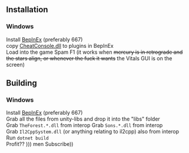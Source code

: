 ## Installation
### Windows
Install [BepInEx](https://builds.bepinex.dev/projects/bepinex_be) (preferably 667)  
copy [CheatConsole.dll](https://github.com/rwf93/SonsOfTheForestCheatConsole/releases/download/release/CheatConsole.dll) to plugins in BepInEx  
Load into the game 
Spam F1 (it works when ~~mercury is in retrograde and the stars align, or whenever the fuck it wants~~ the Vitals GUI is on the screen)

## Building
### Windows 
Install [BepInEx](https://builds.bepinex.dev/projects/bepinex_be_) (preferably 667)  
Grab all the files from unity-libs and drop it into the "libs" folder  
Grab ``TheForest.*.dll`` from interop
Grab ``Sons.*.dll`` from interop  
Grab ``Il2CppSystem.dll`` (or anything relating to il2cpp) also from interop  
Run ``dotnet build``  
Profit?? ))) men Subscribe))
